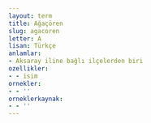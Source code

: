 ```yaml
---
layout: term
title: Ağaçören
slug: agacoren
letter: A
lisan: Türkçe
anlamlar:
- Aksaray iline bağlı ilçelerden biri
ozellikler:
- - isim
ornekler:
- - ''
orneklerkaynak:
- - ''
---
```

